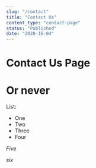 ```yaml
---
slug: "/contact"
title: "Contact Us"
content_type: "contact-page"
status: "Published"
date: "2020-16-04"
---
```


# Contact Us Page

# Or never

List:
- One
- Two
- Three
- Four

_Five_

_six_